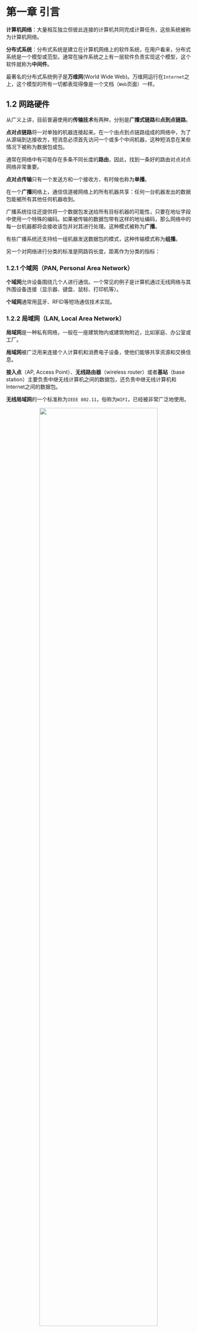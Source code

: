 # 第一章 引言

**计算机网络**：大量相互独立但彼此连接的计算机共同完成计算任务，这些系统被称为计算机网络。

**分布式系统**：分布式系统是建立在计算机网络上的软件系统，在用户看来，分布式系统是一个模型或范型。通常在操作系统之上有一层软件负责实现这个模型，这个软件就称为**中间件**。

最著名的分布式系统例子是**万维网**(World Wide Web)。万维网运行在`Internet`之上，这个模型的所有一切都表现得像是一个文档（`Web`页面）一样。


## 1.2 网路硬件

从广义上讲，目前普遍使用的**传输技术**有两种，分别是**广播式链路**和**点到点链路**。

**点对点链路**将一对单独的机器连接起来。在一个由点到点链路组成的网络中，为了从源端到达接收方，短消息必须首先访问一个或多个中间机器，这种短消息在某些情况下被称为数据包或包。

通常在网络中有可能存在多条不同长度的**路由**，因此，找到一条好的路由对点对点网络非常重要。

**点对点传输**只有一个发送方和一个接收方，有时候也称为**单播**。

在一个**广播**网络上，通信信道被网络上的所有机器共享：任何一台机器发出的数据包能被所有其他任何机器收到。

广播系统往往还提供将一个数据包发送给所有目标机器的可能性，只要在地址字段中使用一个特殊的编码。如果被传输的数据包带有这样的地址编码，那么网络中的每一台机器都将会接收该包并对其进行处理。这种模式被称为**广播**。

有些广播系统还支持给一组机器发送数据包的模式，这种传输模式称为**组播**。

另一个对网络进行分类的标准是网路钩长度，距离作为分类的指标：

### 1.2.1 个域网（PAN, Personal Area Network）

**个域网**允许设备围绕几个人进行通信。一个常见的例子是计算机通过无线网络与其外围设备连接（显示器、键盘、鼠标、打印机等）。

**个域网**通常用蓝牙、RFID等短场通信技术实现。

### 1.2.2 局域网（LAN, Local Area Network）

**局域网**是一种私有网络，一般在一座建筑物内或建筑物附近，比如家庭、办公室或工厂。

**局域网**被广泛用来连接个人计算机和消费电子设备，使他们能够共享资源和交换信息。

**接入点**（AP, Access Point）、**无线路由器**（wireless router）或者**基站**（base station）主要负责中继无线计算机之间的数据包，还负责中继无线计算机和Internet之间的数据包。

**无线局域网**的一个标准称为`IEEE 802.11`，俗称为`WIFI`，已经被非常广泛地使用。

<div align = center>
<img src = "https://img-blog.csdnimg.cn/20191001153033123.png" width = "80%">
<div align = left>

**有线局域网使**用了各种不同的传输技术，它们大多使用铜线或光线作为传输介质。

许多**有线局域网**的拓扑结构是以点到点链路为基础。俗称**以太网**（Ethernet）的`IEEE 802.3`是现如今最常用的一种有线局域网。

上图右边是一个**交换式以太网**的拓扑例子，其中每台计算机按照以太网协议规定的方式运行，通过一条点到点链路连接到一个盒子，这个盒子被称为**交换机**。

**虚拟局域网（VLAN）**是一组逻辑上的设备和用户，这些设备和用户并不受物理位置的限制，可以根据功能、部门及应用等因素将它们组织起来，相互之间的通信就好像它们在同一个网段中一样，由此得名虚拟局域网。

### 1.2.3 城域网（MAN, Metropolitan Area Network）

**城域网**的范围可以覆盖一个城市，最有名的城域网例子是许多城市都有的有线电视网。

下图是一个基于有线电视的城域网的结构图：

<div align = center>
<img src = "https://img-blog.csdnimg.cn/20191001154342864.png" width = "80%">
<div align = left>

从上图可以看到，电视信号和Internet流量都先被送到一个集中式线缆前端（cable headend），然后再分发到居民的家中。

**WiMAX**是一种城域网，它由最近发展的高速无线Internet催生而来，并且已经被标准化为`IEEE 802.16`。

### 1.2.4 广域网（WAN, Wide Area Network）

**广域网**的范围很大，它能跨越很大的地理区域，通常是一个国家、地区或者一个大陆。

下图是连接一个公司的三个办事处的广域网结构图：

<div align = center>
<img src = "https://img-blog.csdnimg.cn/20191001155118675.png" width = "80%">
  <div align = left>
    
其中，网络中的所有计算机被称为**主机（host）**，然后把连接这些主机的网络其余部分称为**通信子网**或者**子网**。

**子网**的工作是把信息从一个主机携带到另一个主机。

在大多数广域网中，子网由两个不同部分组成：**传输线路**和**交换元素**。

**传输线路**负责在及其之间移动比特，它们可以是铜线、光纤或者是无线链路。（大多数公司没有铺设自己的传输线路，因此，它们从电信公司租赁传输线路。）

**交换元素**或简称为**交换机**是专用的计算机，负责连接两条或两条以上的传输线路。当数据到达一条入境线路时，交换元素必须选择一条出境线路将数据转发出去。

这种负责交换的计算机在过去有各种不同的名称，现在最常用的名称是**路由器**。

**广域网**和**有线局域网**的区别通常由如下几点：
- 通常广域网中，主机和子网是由不同的人拥有和经营。
- 广域网中路由器通常连接不同类型的网络技术。例如，办公室内部网络可能是以太网，而长途传输线路可能是SONET链路.
- 广域网的子网可以连接单个计算机，就像局域网中一样，或者连接到整个局域网。

下面是两种不同类型的广域网：

**第一种广域网**，公司并不租赁专用的传输线路，而是把自己的办事处连接到Internet。这种方式下，办事处之间可以通过虚拟链路相互连接，而这些链路使用了底层Internet的容量。这种方式称为**虚拟专用网络**(VPN, Virtual Private Network)。

相比租赁专线，VPN具有虚拟化的一贯优势，它提供了重用某种资源（Internet连接）的灵活性。VPN也有虚拟化的一般缺点，即缺乏对底层资源的控制。采用专用线路能获得的容量是明确的，而使用VPN，所走的里程数可能会随Internet服务的变化而有所不同。

<div align = center>
<img src = "https://img-blog.csdnimg.cn/20191001164029933.png" width = "80%">
<div align = left>
    
**第二种广域网**，子网由不同的公司负责运营。子网运营者称为**网络服务提供商**（network service privider），公司办事处是它的客户。子网运营者还与Internet的其他网络相连。这样的子网运营商称为**Internet服务提供商**(ISP, Internet Service Provider)，相应的子网称为**ISP网络**。

<div align = center>
<img src = "https://img-blog.csdnimg.cn/20191001164503105.png" width = "80%">
<div align = left>
  
 ### 1.2.5 互联网络
 
一组相互连接的网络称为**互联网络**或**互联网**。

全球范围的**因特网**(Internet)通常用首字母大写来表示。Internet使用ISP网络来连接各种各样的企业网络、家庭网络和许多其他网络。

 ## 1.3 网络软件
 
 ### 1.3.1 协议层次结构
 
 为了降低网络设计的复杂性，绝大多数网络都组织成一个**层次栈**或**分级栈**，每一层都建立在其下一层的基础之上。
 
 一个机器上的第n层与另一台机器上的第n层进行对话，该对话中使用的规则和约定统称为第n层**协议**。
 
 不同机器上构成相应层次的实体称为**对等体**。这些对等体可能是软件过程、硬件设备，或者甚至是人类。
 
 在每一对相邻层次之间的是**接口**，接口定义了下层向上层提供哪些原语操作和服务。
 
 **层**和**协议**的集合称为**网络体系结构**。网络体系结构的规范必须包含足够的信息，以便实现着为每一层编写的程序或者设计的硬件能遵守有关的协议。
 
 一个特定的系统所使用的一组协议，即每一层一个协议，称为**协议栈**。
 
 ### 1.3.2 层次设计问题
 
 从接收到的信息中发现错误所用的一种机制是**检错编码**；然后重新传输接收到的不正确信息，直到它被正确接收为止。
 
 从最初收到的可能不正确的比特中恢复正确的消息的机制为**纠错**。
 
 这两种机制的工作都需要在被传的信息中添加冗余信息。这些冗余信息被较底层次用来保障数据包在个别链路上的正确传输，也可被较高层次用来检测接收到的数据包是否包含了正确的内容。
 
 **路由**：另一个可靠性问题是找到通过网络的工作路径。在源和目的地之间经常存在多条路径，而且在一个大型网络中可能由一些链路或路由偶尔发生故障。网络应该能够自动做出路由决策来找到一条可行的路径。
 
 由于网络上有许多计算机，每一层在特定的消息中都需要一种机制来标识发送方和接收方。这种机制在下层和高层分别称为**寻址**和**命名**。
 
 **统计复用**：许多网络设计根据主机的短期需求变化动态共享网络带宽，而不是给每个主机分配可能用也可能不会用的固定比例带宽。
 
 ### 1.3.3 面向连接与无连接服务
 
 **面向连接的服务**是按照电话系统建模的。这种连接最本质的方面在于它像一个管道：发送方把对象（数据位）压入管道的一端，接收方在管道的另一端将它们取出来。在绝大多数情况下，数据位保持原来的顺序，所以数据位都会按照发送的顺序到达。
 
 **面向无连接的服务**是按照邮政系统建模的。每个报文（信件）都携带了完整的目标地址，每个报文都由系统中的中间结点路由，而且路由独立于后续报文。
 
 如果中间结点只能在收到报文的全部内容之后再将该报文发送给下一个结点，那么称这种处理方式为**存储-转发交换**。有别于此的另一种处理方式是在报文还没有被全部接收完毕之间就向下一个节点传输，这种处理方式称为**直通式交换**。
 
 通常来说，当两个报文被发往同一个目的地时，首先被发送的报文将会先到达。然而，先发送的报文可能被延迟，因而后发送的报文比它先到达，这种情况也是有可能发生。
 
最适合用可靠的**面向连接服务**的一种典型情形是**文件传输**。文件的拥有者希望保证所有的数据位都能够正确地到达接收方，而且到达的顺序与发送的顺序相同。

可靠的面向连接服务有两个细微的**变异形式**：**报文序列**和**字节流**。

**报文序列**：报文的边界始终得到保持。发送两个1024字节的报文，收到的仍然是两个独立的长度为1024字节的报文，而绝不可能变成一个长度为2048字节的报文。

**字节流**：该连接只是一个字节流，没有任何报文边界。当2048个字节到达接收方时，接收方无法判断发送方发出的是一个长度为2048字节的报文，还是两个长度为1024字节的报文。

不可靠的无连接服务通常称为**数据报服务**，它与电报服务非常类似，一般不会给发送方反馈任何确认消息。尽管它是不可靠的，但在大多数网络中这是一种占主导地位的传输形式。

在其他情形下，的确需要这种无需建立连接就可发送一个报文的便利性，但是可靠性仍然是基本需求。**有确认的数据包服务**就是为这些应用提供的一类服务。

还有另一种服务是是**请求-应答服务**。这种服务中，发送方传输一个包含了某个请求的数据报；接收方以一个包含了请求结果的应答数据作为反馈。

### 1.3.4 服务原语

一个服务由一组**原语**正式说明，用户进程通过这些原语（操作）来访问该服务。

原语告诉服务要执行某个动作，或者将对等实体所执行的动作报告给用户。如果**协议栈**位于操作系统中（大多数情况是这样的），则这些服务原语通常是一些**系统调用**。这些系统调用会陷入**内核模式**，然后在内核模式中取代操作系统来控制机器发送必要的数据包。

面向连接服务的原语与无连接服务的原语是不同的。下面是一个简单地服务原语例子，可以实现一个可靠的字节流：

<div align = center>
<img src = "https://img-blog.csdnimg.cn/20191001180615665.png" width = "50%">
<div align = left>
下面是一个由确认数据报服务的简单协议实现的原理图：
<div align = center>
<img src = "https://img-blog.csdnimg.cn/20191001182728770.png" width = "80%">
<div align = left>
 
 当然，实际情况下不会这么简单，很多地方都有可能出现错误情况，例如时间顺序可能出错（CONNECT在LISTEN之前完成）、数据包可能会丢失等。
 
 ### 1.3.5 服务与协议的关系
 
 **服务**是指某一层向它上一层提供的一组原语（操作）。服务定义了该层准备代表其用户执行哪些操作，但是它并不涉及如何实现操作。服务与两层之间的接口有关，低层是服务提供者，而上层是服务用户。
 
 **协议**是一组规则，规定了同一层上对等实体之间所交换的数据包或者报文的格式和含义。对等实体利用协议来实现它们的服务定义，它们可以自由地改变协议，只要不改变呈现给他们用户的服务即可。
 
 下图是服务与协议的关系：
 
 <div align = center>
  <img src = "https://img-blog.csdnimg.cn/20191001192844492.png" width = "60%">
  <div align = left>

## 1.4 参考模型

### 1.4.1 OSI参考模型

OSI模型如下图所示，该模型基于国际标准化组织（ISO, International Standards Organization）的提案，作为各层协议迈向国际标准化的第一步。

<div align = center>
  <img src = "https://img-blog.csdnimg.cn/2019100216415613.png" width = "80%">
  <div align = left>
 
上述模型称为ISO的**开放系统互连**（OSI, Open Systems Interconnection）参考模型。

值得注意的是，OSI参考模型本身并不是一个网络体系结构，因为它并没有定义每一层的服务和所用的协议。

**第一层 物理层**

**物理层**关注在一条通信信道上传输原始比特。设计问题必须确保当一方发送了比特1时，另一方收到的也是比特1。这里的典型问题包括用什么电子信号来表示1和0、一个比特持续多少纳秒、传输是否可以在两个方向上同时进行、初始连接如何建立、当双方结束之后如何撤销连接、网络连接器有多少针以及每一针的用途是什么。

**第二层 数据链路层**

**数据链路层**的主要任务是将一个原始的传输设施转变成一条没有漏检传输错误的线路。数据链路层完成这项任何的做法是将真实的错误掩盖起来，使得网络层看不到。为此，发送方将输入的数据拆分成**数据帧**，然后顺序发送这些数据帧。一个数据帧通常为几百个或者几千个字节长。如果服务是可靠的，则接收方必须确认正确收到的每一帧，即给发送方发回一个**确认帧**。

数据链路层（和大多数高层都存在）的另一个问题是如何避免一个快速发送方用数据“淹没”一个慢速接收方。因此，往往需要一种流量调节机制，以便让发送方直到接收方何时可以接收更多的数据。

广播式网络的数据链路层还有另一个问题：如何控制对共享信道的访问。数据链路层的一个特殊字层，即**介质访问控制子层**，就是专门处理这个问题的。

**第三层 网络层**

**网络层**的主要功能是控制子网的运行。一个关键的设计问题是如何将数据包从源端路由发送到接收方。**路由**可以建立在静态表的基础上，这些表相当于网络内部“布线”，而且很少会改变；或者，更常见的情况是路由可以自动更新，以此来避免网络中的故障组件。路由也可以在每次回话开始时就确定下来，比如登录到另一台远程机器上。最后，路由可以是高度动态的，针对每一个数据包都重新确定路径，以便反映网络当前的负载情况。

如果有太多的数据包同时出现在一个子网中，那么这些数据包彼此之间会相互阻碍，从而形成传输瓶颈。处理拥塞也是网络层的责任，一般要和高层协议结合起来综合处理拥塞才有效，高层协议必须适应它们注入网络中的负载。更普遍的是网络所提供的服务质量（延迟、传输时间、抖动等）也是网络层的问题。

当一个数据包必须从一个网络传输到另一个网络才能达到它的目的地时，可能会发生许多问题。比如，第二个网络所使用的寻址方案可能与第一个网络不同；第二个网络可能无法接受这个数据包，因为它太大了；两个网络所使用的协议也可能不一样，等等。网络层应该解决所有这些问题，从而允许异构网络相互连接成为互联网络。

在广播式网络中，路由问题比较简单，所有网络层往往比较单薄，甚至根本不存在。

**第四层 传输层**

**传输层**的基本功能是接收来自上一层的数据，在必要的时候把这些数据分割成较小的单元，然后把这些数据单元传递给网络层，并且保证这些数据单元正确地到达另一端。而且，所有这些工作都必须高效率同时以一种上下隔离的方式完成，即随着时间的推移导致底层硬件技术不可避免地发生改变时，对上面各层是透明的。

传输层还决定了向会话层，因而是实际的最终网络用户提供哪种类型的服务。其中最为常见的传输连接是一个完全无错的点到点信道，此信道按照原始发送的顺序来传输报文或者字节数据。然而，其他类型的传输服务也有可能，例如传输独立的报文但不保证传送的顺序、将报文广播给多个目标结点等。服务的类型是在建立连接时就确定下来的。

传输层是真正的端到端的层，它至始至终将数据从源端携带到接收方。换句话说，源机器上的一个程序利用报文头和控制信息与目标机器上的一个类型程序进行会话。在其下面的各层，每个协议涉及一台机器与它的直接邻居，而不涉及最终的源机器和目标机器，即源机器和目标机器可能被多个中间路由隔离了。

第1-3层是链式的，而第4-7层是端到端的，二者的区别如上图所示。

**第五层 会话层**

**会话层**允许不同机器上的用户建立会话。会话通常提供各种服务，包括**对话控制**、**令牌管理**，以及**同步功能**。

**第六层 表示层**

**表示层**以下的各层最关注的的是如何传递数据位，而**表示层**关注的是所传递信息的语法和语义。不同的计算机可能由不沟通的内部数据表示法，为了让这些计算机能够进行通信，它们所交换的数据结构必须以一种抽象的方式来定义，同时还应该定义一种“线上”使用的标准编码方式。表示层管理这些抽象的数据结构，并允许定义和交换更高层的数据结构。

**第七层 应用层**

**应用层**包含了用户需要的各种各样的协议。一个得到广泛使用的应用协议是**超文本传输协议**（HTTP），它是**万维网**的基础。当浏览器需要一个Web页面时，它通过HTTP将所要的页面的名字发送给服务器，然后服务器将页面发回给浏览器。其他的一些应用协议可用于文件传输、电子邮件以及网络新闻等。

### 1.4.2 TCP/IP参考模型

**TCP/IP参考模型**是另一个参考模型，它不仅被所有广域计算机网络的鼻祖`ARPANET`所采用，而且被其继任者--全球范围的`Internet`所使用。

`ARPANET`是由美国国防部资助的一个研究性网络。它通过租用的电话线，将几百所大学和政府部门的计算机设备连接起来。后来当卫星和无线网络也要加入时，发现原来的协议在与它们互联时遇到了很大的麻烦，因而需要一种新的参考体系模型。

所以，以无缝的方式将多个网络连接起来是从一开始就指定的主要目标之一。这个体系结构后来称为**TCP/IP参考模型**

<div align = center>
<img src = "https://img-blog.csdnimg.cn/20191003083829942.png" width = "70%">
<div align = left>
  
 如上图所示，**TCP/IP**模型只有四层：链路层、网络层、传输层、引用层。
 
 **链路层**
 
 `TCP/IP`参考模型选择了数据包交换网络，它以一个可运行在不同网络之上的无连接网络层为基础。模型中的最底层是**链路层**，该层描述了链路必须完成什么功能才能满足无连接的互联网络层的需求，比如串行线和经典以太网链路。这不是真正意义上的一个层，而是主机与传输线路之间的一个接口。
 
 **互联网层**
 
 **互联网层**是将整个网络体系结构贯穿在一起的关键层。它大致对应于OSI的网络层，该层的任务是允许主机将数据包注入到任何网络，并且让这些数据包独立地到达接收方。甚至数据包的到达顺序与它们被发送的顺序不同，这这种情况下，如果需要按序递交数据，那么重新排列这些数据包的任务由高层来负责完成。
 
 **互联网层**定义了官方的数据包格式和协议，该协议称为**因特网协议**（IP, Iternet Protocol），与之相伴的还有一个辅助协议，称为**因特网控制报文协议**（ICMP, Internet Control Message Protocol）。互联网层的任务是将IP分组投递到它们该去的地方。很显然，数据包的路由是这里最主要的问题，同时该层还要考虑拥塞控制问题。
 
**传输层**

在`TCP/IP`模型中位于互联网层之上的那一层现在通常称为**传输层**。它的设计目标是允许源主机和目标主机上的对等实体进行对话。这里定义了两个端到端的传输协议。

第一个是**传输控制协议**（TCP, Transport Control Protocol），它是一个可靠的、面向连接的协议，允许从一台机器发出的字节流正确无误地交付到互联网的另一台机器。它把输入的字节流分割成离散的报文，并把每个报文传递给互联网层。在目标机器，接受TCP进程把接收到的报文重新分配到输出流中。TCP还负责处理流量控制，以便确保一个快速的发送方不会因发送太多的报文而淹没一个处理能力跟不上的慢速接收方。

第二个是**用户数据报协议**（UDP, User Datagram Protocol），它是一个不可靠的、无连接协议，适用于那些不想要TCP的有序性或流量控制功能，宁可自己提供这些功能的应用程序。UDP被广泛应用于哪些一次性的基于客户机-服务器类型的“请求-应答”查询应用，以及哪些及时交付比精确交付更加重要的应用，比如传输语音或者视频。

**应用层**

TCP/IP模型并没有会话层和表示层，因为当时感觉并不需要这两层。相反，应用层简单包含了所需的任何会话和表示功能。

**应用层**包含了所有的高层协议。最早的高层协议包括虚拟终端协议（**TELNET**）、文件传输协议（**FTP**）和电子邮件协议（**SMTP**）等。此外，应用层还包含其他很多重要的协议，包括将主机名字映射到它们网络地址的域名系统（DNS, Domain Name System）、用于获取万维网页面的`HTTP`以及用于传输诸如语音或者电影等实时媒体的`RTP`等。

<div align = center>
<img src = "https://img-blog.csdnimg.cn/20191003090740271.png" width = "60%">
<div align = left>
  
### 1.4.4 OSI参考模型和TCP/IP参考模型的比较

OSI和TCP/IP参考模型有很多共同点。两者都以协议栈概念为基础，并且协议栈中的协议彼此相互独立。除此之外，两个模型中各个层的功能也大致相似。例如，在两个模型中，传输层以及以上各层都为希望通信的进程提供了一种端到端的独立于网络的传输服务。这些层组成了传输服务提供者。而且，在这两个模型中，传输层之上的各层都是传输服务的用户，并且使面向应用的。

OSI模型的核心是如下3个概念：
- (1) 服务
- (2) 接口
- (3) 协议

每一层都为它的上一层执行某些服务。服务定义说明了该层是做什么的，而不是上一层实体如何访问这一层，或这一层是如何工作的。

每一层的接口告诉它上面的进程如何访问本层。它规定了有哪些参数，以及结果是什么。但它并没有说明本层内部是如何工作。

最后，每一层用到的对等协议是本层自己内部的事情。它可以使用任何协议，只要它能够完成任务就行。它可以随意地改变协议，而不会影响它上面的各层。

最初，TCP/IP模型并没有明确区分服务、接口和协议，尽管人们试图对它进行改进以使它更像OSI。例如，互联网层提供的真正服务只有发送IP数据包和接收IP数据包。因此，OSI模型中的协议比TCP/IP模型中的协议有更好的隐蔽性，当技术发生变化时OSI模型中的协议相对更容易被新协议所替换。这种技术改变的透明性就是最初采用分层协议的主要目的之一。

OSI参考模型在协议发明之前就已经产生了。这种顺序意味着OSI模型不会偏向于任何一组特定的协议，这个事实使得OSI模型更具有通用性。但这种做法也有缺点，那就是设计者在这方面没有太多的经验，因此对于每一层应该设置哪些功能没有特别好的主意。

ISO模型的网络层同时支持无连接和面向连接的通信，但是传输层只支持面向连接的通信，这是由该层的特点所决定的（因为传输服务对于用户时可见的）。TCP/IP模型在网络层只支持一种模式（无连接），但是在传输层同时支持两种通信模式，这样可以给用户一个选择的机会。这种选择机会对于简单地“请求-应答”协议特别重要。

### 1.4.5 ISO模型和协议的评判

### 1.4.6 TCP/IP参考模型的评判

`TCP/IP`模型和协议也有自己的问题：

第一，该模型并没有明确区分服务、接口和协议的概念。

第二，TCP/IP模型一点也不通用，它并不适合用来描述TCP/IP以外的任何其他协议栈。例如，试图使用TCP/IP模型来描述蓝牙是完全不可能的。

第三，在分层协议的上下文中，链路层并不是通常意义上的一层。它是一个接口（位于网络层和数据链路层之间），而接口和层的区别非常重要。

第四，TCP/IP模型并没有区分物理层和数据链路层。这是两个完全不同的层。物理层必须要考虑铜线、光纤和无线通信的传输特征；而数据链路层的任务则是确定帧的开始和结束，并且按照所需的可靠程度把帧的一边发送到另一边。一个正确的模型应该包括这两个独立的层，TCP/IP模型没有这样做。

最后，尽管IP和TCP协议进行了仔细的设计，并且很好地实现了，但是还有很多其他协议是自主形成的，通常这些协议被开发出来后被免费发布，因而得到了广泛的应用，在用户中的低位根深蒂固，导致其他协议难以取而代之。但是随着时间的推移，现在这些协议反而形成了一种障碍。例如，虚拟终端协议TELNET最初是为每秒10个字符的机械电传打字中断设计的，它无法识别图形用户界面和鼠标。然后，30年之后它仍然在广泛使用。

## 1.5 网络实例



### 1.5.1 因特网

**因特网**（Internet）并不是单个网络，而是大量不同网络的集合，这些网络使用特定的公共协议，并提供特定的公共服务。Internet是一个不同寻常的系统，它不是由任何人规划出来的，也不受任何人控制。

### 1.5.2 第三代移动电话网络

在过去的40年间伴随着巨大的增长，移动电话网络的体系结构发生了很大变化。

第一代移动电话系统以连续变化的（模拟信号）而非（数字）序列来传输语音通话。**高级移动电话**（AMPS, Advanced Mobile Phone Sysetem）是一种得到广泛使用的第一代系统，于1982年在美国部署。

第二代移动电话系统从模拟传输切换到以数字形式传输语音通话，不仅增加了容量，安全性得到了提高，而且还提供了短信服务。1991年开始部署的**全球移动通信系统**（GSM, Global System for Mobile communications）已成为实际上应用最广泛的移动电话系统，它属于2G系统。

第三代或3G系统最初在2001年得到部署，他能同时提供数字语音和宽带数字数据服务。关于3G有很多行业属于和很多不同的标准可供选择。3G由ITU（一个国家标准化组织）松散定义为：为行驶中的车辆提供384kbps的传输速率，为静止或步行的用户提供至少2Mbps的传输速率。**通用移动通信系统**（UMTS, Universal Mobile Telecommunications System）也称为**宽带码分多址**（WCDMA, Wideband Code Division Multiple Access），是主要的3G系统，目前正在全球范围内迅速部署。它可以提供高达14Mbps的下行链路和近6Mbps的上行链路。

3G系统和之前的2G和1G系统一样，稀缺的资源依然是无线电频谱。政府给移动电话网络运营商发送使用部分频谱的许可，一般采用的方式是频谱拍卖，网路运营商投标竞拍。拥有一块得到授权的频谱更易于系统设计和运营，因为不允许其他运营商在该频谱上传输，但这种授权往往耗资巨大。

由于频谱稀缺，从而导致了蜂窝网络的设计如下图所示：
<div align = center>
<img src = "https://img-blog.csdnimg.cn/20191003102422902.png" width = "60%">
<div align = left>

为了管理用户与用户之间的无线电干扰，系统的覆盖区域别分成一个个蜂窝。在一个蜂窝内，为用户分配相互不干扰的信道，而且分配的信道对相邻蜂窝也不能烦扰太大。这样的频率分配方法使得相邻蜂窝中的频谱得以很好的重复利用，即频率重用，从而增加了整个网络的容量。

在1G系统中，每个语音通话在特定的频段上进行，所用的频率都要经过仔细选择，使得它们不与邻近蜂窝使用的频率发送冲突。在这种方式下，一个给定的频率只能一次被几个蜂窝重用。

现代的3G系统允许每个蜂窝使用全部的频率，但以一种允许相邻蜂窝之间存在可接受干扰程度的方式来分配频率。蜂窝的设计有许多变异方式，其中过包括在蜂窝发射塔上使用定向或扇面天线来进一步减少蜂窝之间的频率干扰，但其基本设计思路是相同的。

移动电话网络的体系结构与Internet体系结构完全不同。它由几部分组成，下图显示了一个简化版的UMTS体系结构：

<div align = center>
<img src = "https://img-blog.csdnimg.cn/20191003110142756.png" width = "60%">
<div align = left>

首先，必须有一个**空中接口**。这个术语当做一个无线通信协议的名字很奇特，因为无线通信协议本来就是通过移动设备和蜂窝基站之间的空中通信的。

`UMTS`空中接口基于**码分多址**（CDMA, Code Division Multiple Access）。

蜂窝基站和它的控制器一起构成了**无线接入网络**（radio access network）。这部分是移动电话网络的无线一则。控制结点或**无线网络控制器**（RNC, Ratio Network Controller）控制如何使用无线电频谱。

移动电话网络的其余部分负责运载无线接入网络的流量。这就是所谓的**核心网络**（core network）。`UMTS`核心网络就是从以前2G GSM系统使用的核心网络演化而来。

由于在网络开始建设时，存在着支持数据包网络（即无连接的子网）和支持电路网络（即面向连接的子网）的两大阵营，并且它们之间的战争已经持续了一段时间。数据包的主要支持者来自Internet社团。在无连接的设计中，每个数据包的路由独立于所有其他的包。因此，如果某些路由器在会话期间出现故障，不会有什么损害，只有系统可以动态地重新配置，后续的数据包就可以发现抵达目的地的其他路径，即使这些路径与以前数据包使用的路径不同。

数据服务已超过移动电话网络中曾经的业务，称为更为重要的一部分，开始时的服务只有短消息和早期数据包数据服务，比如GSM系统中的**通用数据包无线业务**（GPRS, General Packet Radio Service）。

为了运载所有的数据，`UTMS`核心网络节点直接连接到数据包交换网络。**服务GPRS支撑节点**（SGSN, Serving GPRS Support Node）和**网关GPRS支撑节点**（GGSN, Gateway GPRS Support Node）将来自移动电话和空中接口的数据包到外部数据包网络（比如Internet），以及接收来自外部数据包网络的数据包并传递到移动电话和接口。

移动电话网络与传统Internet之间的另一个差异是移动性。当用户移动出一个蜂窝基站的覆盖范围进入另一个蜂窝基站的覆盖范围时，数据流必须从旧蜂窝基站重新路由到新蜂窝基站。这种技术称为**移交**（handover）或**切换**（handoff）

<div align = center>
<img src = "https://img-blog.csdnimg.cn/20191003114257859.png" width = "60%">
<div align = left>
  
当信号质量下降时移动设备或基站都可能请求移交。在一些基于CDMA技术的蜂窝网络中，有可能在与旧基站连接断开之前就连接到新基站。这样可提高移动连接的质量，因为服务期间不会出现中断；移动用户在那么短的一瞬间实际上与两个基站同时连接。这样移交方式称为**软切换**（soft handover），以示区别于一个**硬切换**（hard handover）。在硬切换中，移动用户先与旧的基站断开连接，然后再与新基站建立连接。
